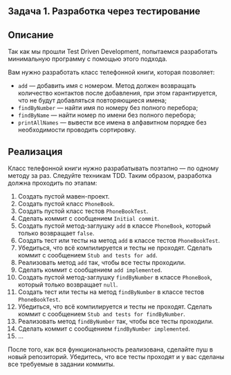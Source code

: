 ## Задача 1. Разработка через тестирование

## Описание

Так как мы прошли Test Driven Development, попытаемся разработать минимальную программу с помощью этого подхода.

Вам нужно разработать класс телефонной книги, которая позволяет:

* `add` — добавить имя с номером. Метод должен возвращать количество контактов после добавления, при этом гарантируется, что не будут добавляться повторяющиеся имена;
* `findByNumber` — найти имя по номеру без полного перебора;
* `findByName` — найти номер по имени без полного перебора;
* `printAllNames` — вывести все имена в алфавитном порядке без необходимости проводить сортировку.

## Реализация

Класс телефонной книги нужно разрабатывать поэтапно — по одному методу за раз. Следуйте техникам TDD. Таким образом, разработка должна проходить по этапам:

1. Создать пустой мавен-проект.
2. Создать пустой класс `PhoneBook`.
3. Создать пустой класс тестов `PhoneBookTest`.
4. Сделать коммит с сообщением `Initial commit`.
5. Создать пустой метод-заглушку `add` в классе `PhoneBook`, который только возвращает `false`.
6. Создать тест или тесты на метод `add` в классе тестов `PhoneBookTest`.
7. Убедиться, что всё компилируется и тесты не проходят. Сделать коммит с сообщением `Stub and tests for add`.
8. Реализовать метод `add` так, чтобы все тесты проходили.
9. Сделать коммит с сообщением `add implemented`.
10. Создать пустой метод-заглушку `findByNumber` в классе `PhoneBook`, который только возвращает `null`.
11. Создать тест или тесты на метод `findByNumber` в классе тестов `PhoneBookTest`.
12. Убедиться, что всё компилируется и тесты не проходят. Сделать коммит с сообщением `Stub and tests for findByNumber`.
13. Реализовать метод `findByNumber` так, чтобы все тесты проходили.
14. Сделать коммит с сообщением `findByNumber implemented`.
15. ...

После того, как вся функциональность реализована, сделайте пуш в новый репозиторий. Убедитесь, что все тесты проходят и у вас сделаны все требуемые в задании коммиты.
